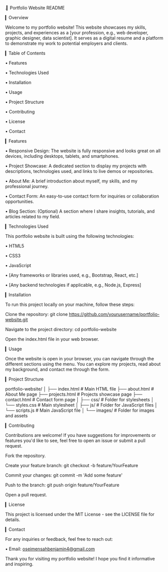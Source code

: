 .▎Portfolio Website README

▎Overview

Welcome to my portfolio website! This website showcases my skills, projects, and experiences as a [your profession, e.g., web developer, graphic designer, data scientist]. It serves as a digital resume and a platform to demonstrate my work to potential employers and clients.

▎Table of Contents

• Features

• Technologies Used

• Installation

• Usage

• Project Structure

• Contributing

• License

• Contact

▎Features

• Responsive Design: The website is fully responsive and looks great on all devices, including desktops, tablets, and smartphones.

• Project Showcase: A dedicated section to display my projects with descriptions, technologies used, and links to live demos or repositories.

• About Me: A brief introduction about myself, my skills, and my professional journey.

• Contact Form: An easy-to-use contact form for inquiries or collaboration opportunities.

• Blog Section: (Optional) A section where I share insights, tutorials, and articles related to my field.

▎Technologies Used

This portfolio website is built using the following technologies:

• HTML5

• CSS3

• JavaScript

• [Any frameworks or libraries used, e.g., Bootstrap, React, etc.]

• [Any backend technologies if applicable, e.g., Node.js, Express]

▎Installation

To run this project locally on your machine, follow these steps:

Clone the repository:       git clone https://github.com/yourusername/portfolio-website.git   

Navigate to the project directory:       cd portfolio-website   

Open the index.html file in your web browser.

▎Usage

Once the website is open in your browser, you can navigate through the different sections using the menu. You can explore my projects, read about my background, and contact me through the form.

▎Project Structure

portfolio-website/ │ ├── index.html          # Main HTML file ├── about.html          # About Me page ├── projects.html       # Projects showcase page ├── contact.html        # Contact form page │ ├── css/                # Folder for stylesheets │   └── styles.css      # Main stylesheet │ ├── js/                 # Folder for JavaScript files │   └── scripts.js      # Main JavaScript file │ └── images/             # Folder for images and assets

▎Contributing

Contributions are welcome! If you have suggestions for improvements or features you'd like to see, feel free to open an issue or submit a pull request.

Fork the repository.

Create your feature branch:       git checkout -b feature/YourFeature   

Commit your changes:       git commit -m 'Add some feature'   

Push to the branch:       git push origin feature/YourFeature   

Open a pull request.

▎License

This project is licensed under the MIT License - see the LICENSE file for details.

▎Contact

For any inquiries or feedback, feel free to reach out:

• Email: oseimensahbenjamin4@gmail.com

Thank you for visiting my portfolio website! I hope you find it informative and inspiring.
